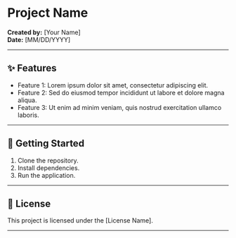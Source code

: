 # Project Name

**Created by:** [Your Name]  
**Date:** [MM/DD/YYYY]  

---

## ✨ Features

- Feature 1: Lorem ipsum dolor sit amet, consectetur adipiscing elit.
- Feature 2: Sed do eiusmod tempor incididunt ut labore et dolore magna aliqua.
- Feature 3: Ut enim ad minim veniam, quis nostrud exercitation ullamco laboris.

---

## 🚀 Getting Started

1. Clone the repository.
2. Install dependencies.
3. Run the application.

---

## 📄 License

This project is licensed under the [License Name].

---